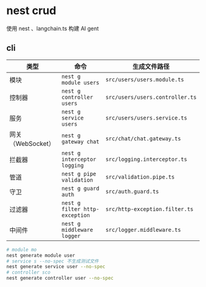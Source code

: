 # nest crud

使用 nest 、langchain.ts 构建 AI gent

## cli

| 类型            | 命令                             | 生成文件路径                          |
| ------------- | ------------------------------ | ------------------------------- |
| 模块            | `nest g module users`          | `src/users/users.module.ts`     |
| 控制器           | `nest g controller users`      | `src/users/users.controller.ts` |
| 服务            | `nest g service users`         | `src/users/users.service.ts`    |
| 网关（WebSocket） | `nest g gateway chat`          | `src/chat/chat.gateway.ts`      |
| 拦截器           | `nest g interceptor logging`   | `src/logging.interceptor.ts`    |
| 管道            | `nest g pipe validation`       | `src/validation.pipe.ts`        |
| 守卫            | `nest g guard auth`            | `src/auth.guard.ts`             |
| 过滤器           | `nest g filter http-exception` | `src/http-exception.filter.ts`  |
| 中间件           | `nest g middleware logger`     | `src/logger.middleware.ts`      |

```zsh
# module mo
nest generate module user 
# service s --no-spec 不生成测试文件
nest generate service user --no-spec
# controller sco
nest generate controller user --no-spec
```
